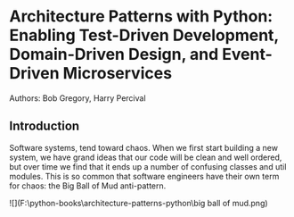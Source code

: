 # Architecture Patterns with Python: Enabling Test-Driven Development, Domain-Driven Design, and Event-Driven Microservices

Authors: Bob Gregory, Harry Percival

## Introduction

Software systems, tend toward chaos. When we first start building a new system,
we have grand ideas that our code will be clean and well ordered, but over time we
find that it ends up a number of confusing classes and util modules. This is so common that software engineers have
their own term for chaos: the Big Ball of Mud anti-pattern.

![](F:\python-books\architecture-patterns-python\big ball of mud.png)